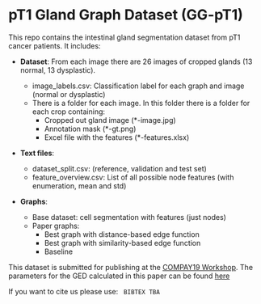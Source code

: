# pT1 Gland Graph Dataset (GG-pT1)
This repo contains the intestinal gland segmentation dataset from pT1 cancer patients. 
It includes:

- **Dataset**: From each image there are 26 images of cropped glands (13 normal, 13 dysplastic). 
  - image_labels.csv: Classification label for each graph and image (normal or dysplastic)
  - There is a folder for each image. In this folder there is a folder for each crop containing:
    - Cropped out gland image (*-image.jpg)
    - Annotation mask (*-gt.png)
    - Excel file with the features (*-features.xlsx)



- **Text files**: 
  - dataset_split.csv:  (reference, validation and test set)
  - feature_overview.csv: List of all possible node features (with enumeration, mean and std)



- **Graphs**:
  - Base dataset: cell segmentation with features (just nodes)
  - Paper graphs:
    - Best graph with distance-based edge function
    - Best graph with similarity-based edge function
    - Baseline



This dataset is submitted for publishing at the [COMPAY19 Workshop](https://openreview.net/group?id=MICCAI.org/2019/Workshop/COMPAY).
The parameters for the GED calculated in this paper can be found [here](https://bit.ly/2xDuRcV)


If you want to cite us please use:
`` BIBTEX TBA``

